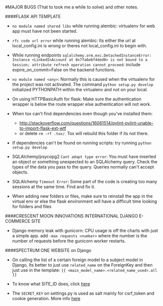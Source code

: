 #MAJOR BUGS (That to took me a while to solve) and other notes.

####FLASK API TEMPLATE
* ```no module named shared libs``` while running alembic: virtualenv for web app must have not been started.

* ```rfc code url error``` while running alembic: Its either the url at local_config.ini is wrong or theres not local_config.ini to begin with.

* While running endpoints ```sqlalchemy.orm.exc.DetachedInstanceError: Instance <LinkedInAccount at 0x7fa6e6f4ded0> is not bound to a Session; attribute refresh operation cannot proceed```: include expire_on_commit=False on the backend functions.

* ```no module named <any>```: Normally this is caused when the virtualenv for the project was not activated. The command `python setup.py develop` initialized PYTHONPATH within the virtualenv and not on your local.

* On using HTTPBasicAuth for flask: Make sure the authentication wrapper is below the route wrapper else authentication will not work.

* When tox can't find dependencies even though you've installed them:
  * http://stackoverflow.com/questions/16061514/pylint-pylint-unable-to-import-flask-ext-wtf
  * or delete ```rm -rf .tox/```. Tox will rebuild this folder if its not there.


* If dependencies can't be found on running scripts: try running ```python setup.py develop```

* SQLAlchemy/psycopg2 ```Cant adapt type error```: You must have inserted an object or something unexpected to an SQLAlchemy query. Check the types of the data you pass to the query. Queries normally can't accept objects.

* SQLAlchemy ```Timeout Error```: Some part of the code is creating too many sessions at the same time. Find and fix it.

* When adding new folders or files, make sure to reinstall the app in the virtual env or else the flask environment will have a difficult time looking for folders and files

####CRESCENT MOON INNOVATIONS INTERNATIONAL DJANGO E-COMMERCE SITE

* Django memory leak with gunicorn: CPU usage is off the charts with just a simple app. add ```-max requests <number>``` where the number is the number of requests before the gunicorn worker restarts.


####SPECTRUM ONE WEBSITE on Django

* On calling the list of a certain foreign model to a subject model in Django, Its better to just use `related_name` on the ForeignKey and then just use in the template: `{{ <main_model_name>.<related_name_used>.all }}`

* To know what SITE_ID does, click  [here](http://stackoverflow.com/questions/25468676/django-sites-model-what-is-and-why-is-site-id-1)

* The `SECRET_KEY` on settings.py is used as salt mainly for csrf_token and cookie generation. More info [here](http://stackoverflow.com/questions/25468676/django-sites-model-what-is-and-why-is-site-id-1)
